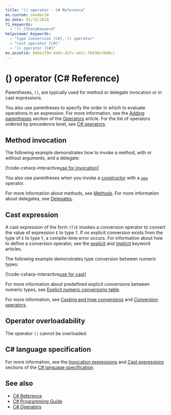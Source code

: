 ```yaml
---
title: "() operator - C# Reference"
ms.custom: seodec18
ms.date: 01/15/2019
f1_keywords: 
  - "()_CSharpKeyword"
helpviewer_keywords: 
  - "type conversion [C#], () operator"
  - "cast operator [C#]"
  - "() operator [C#]"
ms.assetid: 846e1f94-8a8c-42fc-a42c-fbd38e70d8cc
---
```

# () operator (C# Reference)

Parentheses, `()`, are typically used for method or delegate invocation or in cast expressions.

You also use parentheses to specify the order in which to evaluate operations in an expression. For more information, see the [Adding parentheses](../../programming-guide/statements-expressions-operators/operators.md#adding-parentheses) section of the [Operators](../../programming-guide/statements-expressions-operators/operators.md) article. For the list of operators ordered by precedence level, see [C# operators](index.md).

## Method invocation

The following example demonstrates how to invoke a method, with or without arguments, and a delegate:

[!code-csharp-interactive[use for invocation](~/samples/snippets/csharp/language-reference/operators/InvocationOperatorExamples.cs#Invocation)]

You also use parentheses when you invoke a [constructor](../../programming-guide/classes-and-structs/constructors.md) with a [`new`](../keywords/new-operator.md) operator.

For more information about methods, see [Methods](../../programming-guide/classes-and-structs/methods.md). For more information about delegates, see [Delegates](../../programming-guide/delegates/index.md).

## Cast expression

A cast expression of the form `(T)E` invokes a conversion operator to convert the value of expression `E` to type `T`. If no explicit conversion exists from the type of `E` to type `T`, a compile-time error occurs. For information about how to define a conversion operator, see the [explicit](../keywords/explicit.md) and [implicit](../keywords/implicit.md) keyword articles.

The following example demonstrates type conversion between numeric types:

[!code-csharp-interactive[use for cast](~/samples/snippets/csharp/language-reference/operators/InvocationOperatorExamples.cs#Cast)]

For more information about predefined explicit conversions between numeric types, see [Explicit numeric conversions table](../keywords/explicit-numeric-conversions-table.md).

For more information, see [Casting and type conversions](../../programming-guide/types/casting-and-type-conversions.md) and [Conversion operators](../../programming-guide/statements-expressions-operators/conversion-operators.md).

## Operator overloadability

The operator `()` cannot be overloaded.

## C# language specification

For more information, see the [Invocation expressions](~/_csharplang/spec/expressions.md#invocation-expressions) and [Cast expressions](~/_csharplang/spec/expressions.md#cast-expressions) sections of the [C# language specification](../language-specification/index.md).

## See also

- [C# Reference](../index.md)
- [C# Programming Guide](../../programming-guide/index.md)
- [C# Operators](index.md)